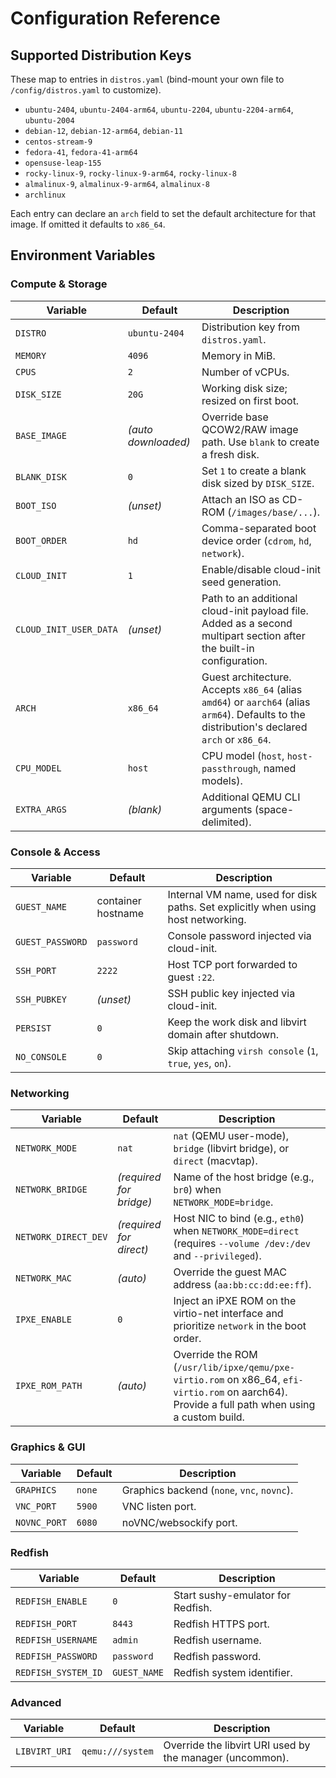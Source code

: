 # Configuration Reference

## Supported Distribution Keys

These map to entries in `distros.yaml` (bind-mount your own file to `/config/distros.yaml` to customize).

- `ubuntu-2404`, `ubuntu-2404-arm64`, `ubuntu-2204`, `ubuntu-2204-arm64`, `ubuntu-2004`
- `debian-12`, `debian-12-arm64`, `debian-11`
- `centos-stream-9`
- `fedora-41`, `fedora-41-arm64`
- `opensuse-leap-155`
- `rocky-linux-9`, `rocky-linux-9-arm64`, `rocky-linux-8`
- `almalinux-9`, `almalinux-9-arm64`, `almalinux-8`
- `archlinux`

Each entry can declare an `arch` field to set the default architecture for that image. If omitted it defaults to `x86_64`.

## Environment Variables

### Compute & Storage

| Variable | Default | Description |
| --- | --- | --- |
| `DISTRO` | `ubuntu-2404` | Distribution key from `distros.yaml`. |
| `MEMORY` | `4096` | Memory in MiB. |
| `CPUS` | `2` | Number of vCPUs. |
| `DISK_SIZE` | `20G` | Working disk size; resized on first boot. |
| `BASE_IMAGE` | *(auto downloaded)* | Override base QCOW2/RAW image path. Use `blank` to create a fresh disk. |
| `BLANK_DISK` | `0` | Set `1` to create a blank disk sized by `DISK_SIZE`. |
| `BOOT_ISO` | *(unset)* | Attach an ISO as CD-ROM (`/images/base/...`). |
| `BOOT_ORDER` | `hd` | Comma-separated boot device order (`cdrom`, `hd`, `network`). |
| `CLOUD_INIT` | `1` | Enable/disable cloud-init seed generation. |
| `CLOUD_INIT_USER_DATA` | *(unset)* | Path to an additional cloud-init payload file. Added as a second multipart section after the built-in configuration. |
| `ARCH` | `x86_64` | Guest architecture. Accepts `x86_64` (alias `amd64`) or `aarch64` (alias `arm64`). Defaults to the distribution's declared `arch` or `x86_64`. |
| `CPU_MODEL` | `host` | CPU model (`host`, `host-passthrough`, named models). |
| `EXTRA_ARGS` | *(blank)* | Additional QEMU CLI arguments (space-delimited). |

### Console & Access

| Variable | Default | Description |
| --- | --- | --- |
| `GUEST_NAME` | container hostname | Internal VM name, used for disk paths. Set explicitly when using host networking. |
| `GUEST_PASSWORD` | `password` | Console password injected via cloud-init. |
| `SSH_PORT` | `2222` | Host TCP port forwarded to guest `:22`. |
| `SSH_PUBKEY` | *(unset)* | SSH public key injected via cloud-init. |
| `PERSIST` | `0` | Keep the work disk and libvirt domain after shutdown. |
| `NO_CONSOLE` | `0` | Skip attaching `virsh console` (`1`, `true`, `yes`, `on`). |

### Networking

| Variable | Default | Description |
| --- | --- | --- |
| `NETWORK_MODE` | `nat` | `nat` (QEMU user-mode), `bridge` (libvirt bridge), or `direct` (macvtap). |
| `NETWORK_BRIDGE` | *(required for bridge)* | Name of the host bridge (e.g., `br0`) when `NETWORK_MODE=bridge`. |
| `NETWORK_DIRECT_DEV` | *(required for direct)* | Host NIC to bind (e.g., `eth0`) when `NETWORK_MODE=direct` (requires `--volume /dev:/dev` and `--privileged`). |
| `NETWORK_MAC` | *(auto)* | Override the guest MAC address (`aa:bb:cc:dd:ee:ff`). |
| `IPXE_ENABLE` | `0` | Inject an iPXE ROM on the virtio-net interface and prioritize `network` in the boot order. |
| `IPXE_ROM_PATH` | *(auto)* | Override the ROM (`/usr/lib/ipxe/qemu/pxe-virtio.rom` on x86_64, `efi-virtio.rom` on aarch64). Provide a full path when using a custom build. |

### Graphics & GUI

| Variable | Default | Description |
| --- | --- | --- |
| `GRAPHICS` | `none` | Graphics backend (`none`, `vnc`, `novnc`). |
| `VNC_PORT` | `5900` | VNC listen port. |
| `NOVNC_PORT` | `6080` | noVNC/websockify port. |

### Redfish

| Variable | Default | Description |
| --- | --- | --- |
| `REDFISH_ENABLE` | `0` | Start sushy-emulator for Redfish. |
| `REDFISH_PORT` | `8443` | Redfish HTTPS port. |
| `REDFISH_USERNAME` | `admin` | Redfish username. |
| `REDFISH_PASSWORD` | `password` | Redfish password. |
| `REDFISH_SYSTEM_ID` | `GUEST_NAME` | Redfish system identifier. |

### Advanced

| Variable | Default | Description |
| --- | --- | --- |
| `LIBVIRT_URI` | `qemu:///system` | Override the libvirt URI used by the manager (uncommon). |
